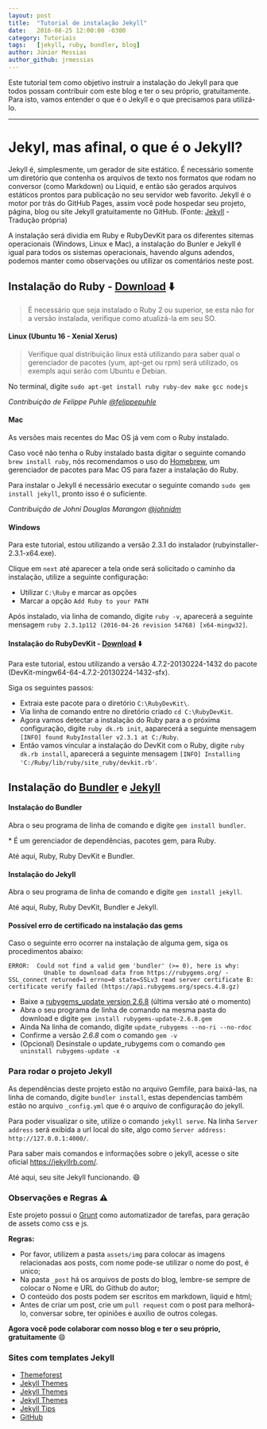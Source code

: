 ```yaml
---
layout: post
title:  "Tutorial de instalação Jekyll"
date:   2016-08-25 12:00:00 -0300
category: Tutoriais
tags:	[jekyll, ruby, bundler, blog]
author: Júnior Messias
author_github: jrmessias
---
```


Este tutorial tem como objetivo instruir a instalação do Jekyll para que todos possam contribuir com este blog e ter o seu próprio, gratuitamente. Para isto, vamos entender o que é o Jekyll e o que precisamos para utilizá-lo.

____

# Jekyl, mas afinal, o que é o Jekyll?

Jekyll é, simplesmente, um gerador de site estático. É necessário somente um diretório que contenha os arquivos de texto nos formatos que rodam no conversor (como Markdown) ou Liquid, e então são gerados arquivos estáticos prontos para publicação no seu servidor web favorito. Jekyll é o motor por trás do GitHub Pages, assim você pode hospedar seu projeto, página, blog ou site Jekyll gratuitamente no GitHub. (Fonte: [Jekyll](https://jekyllrb.com/docs/home/) - Tradução própria)

A instalação será dividia em Ruby e RubyDevKit para os diferentes sitemas operacionais (Windows, Linux e Mac), a instalação do Bunler e Jekyll é igual para todos os sistemas operacionais, havendo alguns adendos, podemos manter como observações ou utilizar os comentários neste post.

## Instalação do Ruby - [Download](http://rubyinstaller.org/downloads/) :arrow_down:

> É necessário que seja instalado o Ruby 2 ou superior, se esta não for a versão instalada, verifique como atualizá-la em seu SO.

#### Linux (Ubuntu 16 - Xenial Xerus)

> Verifique qual distribuição linux está utilizando para saber qual o gerenciador de pacotes (yum, apt-get ou rpm) será utilizado, os exempls aqui serão com Ubuntu e Debian.

No terminal, digite `sudo apt-get install ruby ruby-dev make gcc nodejs`

*Contribuição de Felippe Puhle [@felippepuhle](https://github.com/felippepuhle)*

#### Mac

As versões mais recentes do Mac OS já vem com o Ruby instalado.

Caso você não tenha o Ruby instalado basta digitar o seguinte comando `brew install ruby`, nós recomendamos o uso do [Homebrew](http://brew.sh/), um gerenciador de pacotes para Mac OS para fazer a instalação do Ruby.

Para instalar o Jekyll é necessário executar o seguinte comando `sudo gem install jekyll`, pronto isso é o suficiente.

*Contribuição de Johni Douglas Marangon [@johnidm](https://github.com/johnidm)*

#### Windows 

Para este tutorial, estou utilizando a versão 2.3.1 do instalador (rubyinstaller-2.3.1-x64.exe).

Clique em `next` até aparecer a tela onde será solicitado o caminho da instalação, utilize a seguinte configuração:
- Utilizar `C:\Ruby` e marcar as opções
- Marcar a opção `Add Ruby to your PATH`

Após instalado, via linha de comando, digite `ruby -v`, aparecerá a seguinte mensagem `ruby 2.3.1p112 (2016-04-26 revision 54768) [x64-mingw32]`.

#### Instalação do RubyDevKit - [Download](http://rubyinstaller.org/downloads/) :arrow_down:
Para este tutorial, estou utilizando a versão 4.7.2-20130224-1432 do pacote (DevKit-mingw64-64-4.7.2-20130224-1432-sfx).

Siga os seguintes passos:
- Extraia este pacote para o diretório `C:\RubyDevKit\`.
- Via linha de comando entre no diretório criado `cd C:\RubyDevKit`.
- Agora vamos detectar a instalação do Ruby para a o próxima configuração, digite `ruby dk.rb init`, aaparecerá a seguinte mensagem `[INFO] found RubyInstaller v2.3.1 at C:/Ruby`.
- Então vamos vincular a instalação do DevKit com o Ruby, digite `ruby dk.rb install`, aparecerá a seguinte mensagem `[INFO] Installing 'C:/Ruby/lib/ruby/site_ruby/devkit.rb'`.

## Instalação do [Bundler](http://bundler.io/) e [Jekyll](https://jekyllrb.com/)

#### Instalação do Bundler
Abra o seu programa de linha de comando e digite `gem install bundler`.

\* É um gerenciador de dependências, pacotes gem, para Ruby.

Até aqui, Ruby, Ruby DevKit e Bundler.

#### Instalação do Jekyll
Abra o seu programa de linha de comando e digite `gem install jekyll`.

Até aqui, Ruby, Ruby DevKit, Bundler e Jekyll.

#### Possível erro de certificado na instalação das gems
Caso o seguinte erro ocorrer na instalação de alguma gem, siga os procedimentos abaixo:

```
ERROR:  Could not find a valid gem 'bundler' (>= 0), here is why:
          Unable to download data from https://rubygems.org/ - SSL_connect returned=1 errno=0 state=SSLv3 read server certificate B: certificate verify failed (https://api.rubygems.org/specs.4.8.gz)
```

- Baixe a [rubygems_update version 2.6.8](https://rubygems.org/gems/rubygems-update/versions/2.6.8) (última versão até o momento)
- Abra o seu programa de linha de comando na mesma pasta do download e digite `gem install rubygems-update-2.6.8.gem`
- Ainda Na linha de comando, digite `update_rubygems --no-ri --no-rdoc`
- Confirme a versão *2.6.8* com o comando `gem -v`
- (Opcional) Desinstale o update_rubygems com o comando `gem uninstall rubygems-update -x`

### Para rodar o projeto Jekyll
As dependências deste projeto estão no arquivo Gemfile, para baixá-las, na linha de comando, digite `bundler install`, estas dependencias também estão no arquivo `_config.yml` que é o arquivo de configuração do jekyll.

Para poder visualizar o site, utilize o comando `jekyll serve`. Na linha `Server address` será exibida a url local do site, algo como `Server address: http://127.0.0.1:4000/`.

Para saber mais comandos e informações sobre o jekyll, acesse o site oficial https://jekyllrb.com/.

Até aqui, seu site Jekyll funcionando. :smile:

### Observações e Regras :warning:
Este projeto possui o [Grunt](http://gruntjs.com/) como automatizador de tarefas, para geração de assets como css e js.

**Regras:**
- Por favor, utilizem a pasta `assets/img` para colocar as imagens relacionadas aos posts, com nome pode-se utilizar o nome do post, é unico;
- Na pasta `_post` há os arquivos de posts do blog, lembre-se sempre de colocar o Nome e URL do Github do autor;
- O conteúdo dos posts podem ser escritos em markdown, liquid e html;
- Antes de criar um post, crie um `pull request` com o post para melhorá-lo, conversar sobre, ter opiniões e auxílio de outros colegas.
 
**Agora você pode colaborar com nosso blog e ter o seu próprio, gratuitamente** :smile:

### Sites com templates Jekyll
- [Themeforest](https://themeforest.net/category/static-site-generators/jekyll)
- [Jekyll Themes](http://jekyllthemes.org/)
- [Jekyll Themes](https://jekyllthemes.io/)
- [Jekyll Themes](http://themes.jekyllrc.org/)
- [Jekyll Tips](http://jekyll.tips/templates/)
- [GitHub](https://github.com/jekyll/jekyll/wiki/themes)
